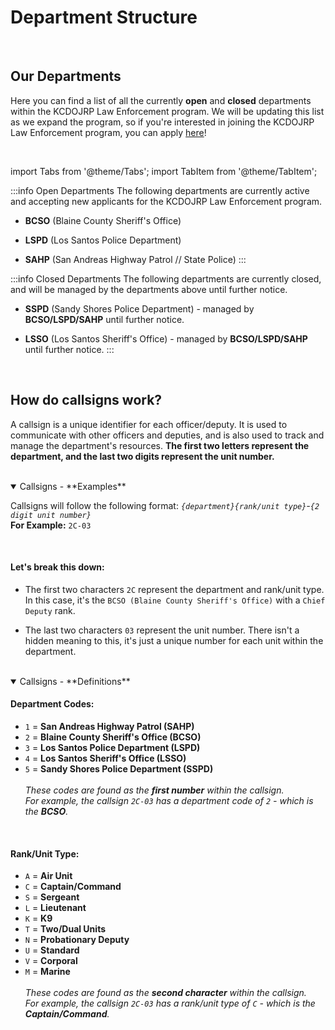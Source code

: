 # Department Structure

<br/>

## Our Departments

Here you can find a list of all the currently **open** and **closed** departments within the KCDOJRP Law Enforcement program. We will be updating this list as we expand the program, so if you're interested in joining the KCDOJRP Law Enforcement program, you can apply [here](/docs/law-enforcement/apply)!

<br/>

import Tabs from '@theme/Tabs';
import TabItem from '@theme/TabItem';

<Tabs>
  <TabItem value="active" label="Open Departments" default>

:::info Open Departments
The following departments are currently active and accepting new applicants for the KCDOJRP Law Enforcement program.

- **BCSO** (Blaine County Sheriff's Office)
- **LSPD** (Los Santos Police Department)
- **SAHP** (San Andreas Highway Patrol // State Police)
:::

  </TabItem>
  <TabItem value="inactive" label="Closed Departments">

:::info Closed Departments
The following departments are currently closed, and will be managed by the departments above until further notice.

- **SSPD** (Sandy Shores Police Department) - managed by **BCSO/LSPD/SAHP** until further notice.
- **LSSO** (Los Santos Sheriff's Office) - managed by **BCSO/LSPD/SAHP** until further notice.
:::

  </TabItem>
</Tabs>

<br/>

## How do callsigns work?

A callsign is a unique identifier for each officer/deputy. It is used to communicate with other officers and deputies, and is also used to track and manage the department's resources. **The first two letters represent the department, and the last two digits represent the unit number.**

<br/>

<details open>
  <summary>Callsigns - **Examples**</summary>

  Callsigns will follow the following format: *`{department}{rank/unit type}`-`{2 digit unit number}`*<br/>
  **For Example:** `2C-03`

  <br/>

  #### Let's break this down:
  - The first two characters `2C` represent the department and rank/unit type. In this case, it's the `BCSO (Blaine County Sheriff's Office)` with a `Chief Deputy` rank.

  - The last two characters `03` represent the unit number. There isn't a hidden meaning to this, it's just a unique number for each unit within the department.
</details>

<br/>

<details open>
  <summary>Callsigns - **Definitions**</summary>

  #### Department Codes:
  - `1` = **San Andreas Highway Patrol (SAHP)**
  - `2` = **Blaine County Sheriff's Office (BCSO)**
  - `3` = **Los Santos Police Department (LSPD)**
  - `4` = **Los Santos Sheriff's Office (LSSO)**
  - `5` = **Sandy Shores Police Department (SSPD)**<br/><br/>
  *These codes are found as the **first number** within the callsign.*<br/>
  *For example, the callsign `2C-03` has a department code of `2` - which is the **BCSO**.*

  <br/>

  #### Rank/Unit Type:
  - `A` = **Air Unit**
  - `C` = **Captain/Command**
  - `S` = **Sergeant**
  - `L` = **Lieutenant**
  - `K` = **K9**
  - `T` = **Two/Dual Units**
  - `N` = **Probationary Deputy**
  - `U` = **Standard**
  - `V` = **Corporal**
  - `M` = **Marine**<br/><br/>
  *These codes are found as the **second character** within the callsign.*<br/>
  *For example, the callsign `2C-03` has a rank/unit type of `C` - which is the **Captain/Command**.*
</details>


